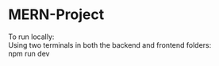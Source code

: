 # MERN-Project

To run locally:<br />
Using two terminals in both the backend and frontend folders:<br />
npm run dev<br />
